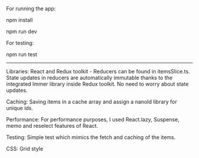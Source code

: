 
For running the app:

npm install

npm run dev

For testing:

npm run test


------------------------------------------------------------------------------------------------------------------------

Libraries:
React and Redux toolkit - Reducers can be found in itemsSlice.ts.
State updates in reducers are automatically immutable thanks to 
the integrated Immer library inside Redux toolkit. No need to worry about state updates.

Caching:
Saving items in a cache array and assign a nanoId library for unique ids.

Performance:
For performance purposes, I used React.lazy, Suspense, memo and reselect features of React.

Testing:
Simple test which mimics the fetch and caching of the items.

CSS: 
Grid style




